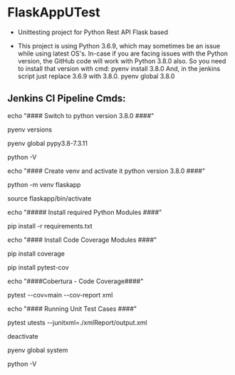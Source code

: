 # FlaskAppUTest

- Unittesting project for Python Rest API Flask based

- This project is using Python 3.6.9, which may sometimes be an issue while using latest OS's.
In-case if you are facing issues with the Python version, the GitHub code will work with Python 3.8.0 also.
So you need to install that version with cmd: pyenv install 3.8.0
And, in the jenkins script just replace 3.6.9 with 3.8.0.
pyenv global 3.8.0

## Jenkins CI Pipeline Cmds:

echo "#### Switch to python version 3.8.0 ####"

pyenv versions

pyenv global pypy3.8-7.3.11

python -V


echo "#### Create venv and activate it python version 3.8.0 ####"

python -m venv flaskapp

source flaskapp/bin/activate


echo "##### Install required Python Modules ####"

pip install -r requirements.txt


echo "#### Install Code Coverage Modules ####"

pip install coverage

pip install pytest-cov


echo "####Cobertura - Code Coverage####"

pytest --cov=main --cov-report xml


echo "#### Running Unit Test Cases ####"

pytest utests --junitxml=./xmlReport/output.xml


deactivate

pyenv global system

python -V

